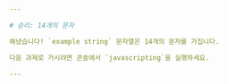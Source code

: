 ```yaml
---

# 승리: 14개의 문자

해냈습니다! `example string` 문자열은 14개의 문자를 가집니다.

다음 과제로 가시려면 콘솔에서 `javascripting`을 실행하세요.

---
```

